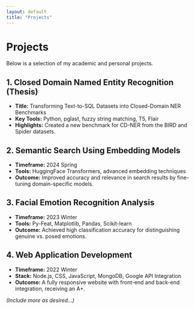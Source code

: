```yaml
---
layout: default
title: "Projects"
---
```


# Projects

Below is a selection of my academic and personal projects.

## 1. Closed Domain Named Entity Recognition (Thesis)
- **Title:** Transforming Text-to-SQL Datasets into Closed-Domain NER Benchmarks
- **Key Tools:** Python, pglast, fuzzy string matching, T5, Flair
- **Highlights:** Created a new benchmark for CD-NER from the BIRD and Spider datasets.

## 2. Semantic Search Using Embedding Models
- **Timeframe:** 2024 Spring
- **Tools:** HuggingFace Transformers, advanced embedding techniques
- **Outcome:** Improved accuracy and relevance in search results by fine-tuning domain-specific models.

## 3. Facial Emotion Recognition Analysis
- **Timeframe:** 2023 Winter
- **Tools:** Py-Feat, Matplotlib, Pandas, Scikit-learn
- **Outcome:** Achieved high classification accuracy for distinguishing genuine vs. posed emotions.

## 4. Web Application Development
- **Timeframe:** 2022 Winter
- **Stack:** Node.js, CSS, JavaScript, MongoDB, Google API Integration
- **Outcome:** A fully responsive website with front-end and back-end integration, receiving an A+.

*(Include more as desired…)*
